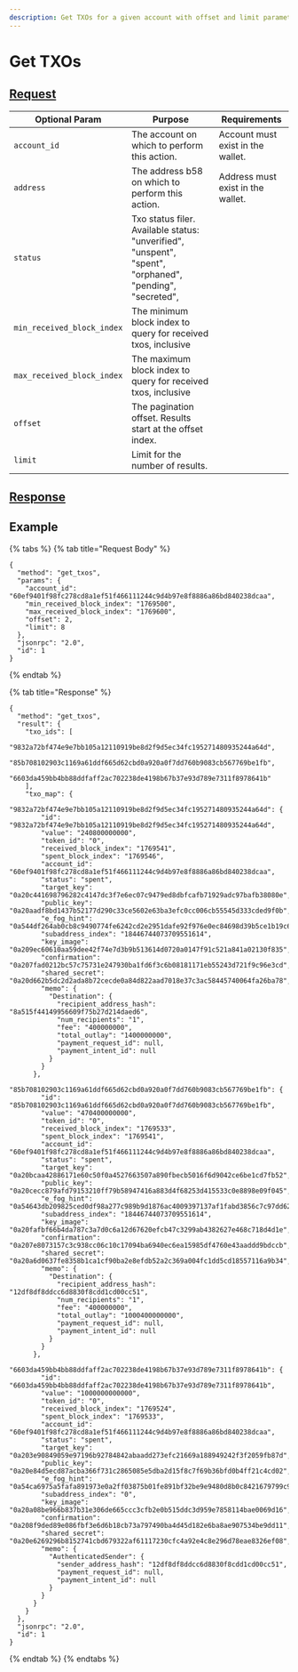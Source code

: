 ```yaml
---
description: Get TXOs for a given account with offset and limit parameters
---
```


# Get TXOs

## [Request](https://github.com/mobilecoinofficial/full-service/blob/main/full-service/src/json\_rpc/v2/api/request.rs#L40)

| Optional Param             | Purpose                                                                                                  | Requirements                      |
| -------------------------- | -------------------------------------------------------------------------------------------------------- | --------------------------------- |
| `account_id`               | The account on which to perform this action.                                                             | Account must exist in the wallet. |
| `address`                  | The address b58 on which to perform this action.                                                         | Address must exist in the wallet. |
| `status`                   | Txo status filer. Available status: "unverified", "unspent", "spent", "orphaned", "pending", "secreted", |                                   |
| `min_received_block_index` | The minimum block index to query for received txos, inclusive                                            |                                   |
| `max_received_block_index` | The maximum block index to query for received txos, inclusive                                            |                                   |
| `offset`                   | The pagination offset. Results start at the offset index.                                                |                                   |
| `limit`                    | Limit for the number of results.                                                                         |                                   |

## [Response](https://github.com/mobilecoinofficial/full-service/blob/main/full-service/src/json\_rpc/v2/api/response.rs#L41)

## Example

{% tabs %}
{% tab title="Request Body" %}
```
{
  "method": "get_txos",
  "params": {
    "account_id": "60ef9401f98fc278cd8a1ef51f466111244c9d4b97e8f8886a86bd840238dcaa",
    "min_received_block_index": "1769500",
    "max_received_block_index": "1769600",
    "offset": 2,
    "limit": 8
  },
  "jsonrpc": "2.0",
  "id": 1
}
```
{% endtab %}

{% tab title="Response" %}
```
{
  "method": "get_txos",
  "result": {
    "txo_ids": [
      "9832a72bf474e9e7bb105a12110919be8d2f9d5ec34fc195271480935244a64d",
      "85b708102903c1169a61ddf665d62cbd0a920a0f7dd760b9083cb567769be1fb",
      "6603da459bb4bb88ddfaff2ac702238de4198b67b37e93d789e7311f8978641b"
    ],
    "txo_map": {
      "9832a72bf474e9e7bb105a12110919be8d2f9d5ec34fc195271480935244a64d": {
        "id": "9832a72bf474e9e7bb105a12110919be8d2f9d5ec34fc195271480935244a64d",
        "value": "240800000000",
        "token_id": "0",
        "received_block_index": "1769541",
        "spent_block_index": "1769546",
        "account_id": "60ef9401f98fc278cd8a1ef51f466111244c9d4b97e8f8886a86bd840238dcaa",
        "status": "spent",
        "target_key": "0a20c441698796282c4147dc3f7e6ec07c9479ed8dbfcafb71929adc97bafb38080e",
        "public_key": "0a20aadf8bd1437b52177d290c33ce5602e63ba3efc0cc006cb55545d333cded9f0b",
        "e_fog_hint": "0a544df264ab0cb8c9490774fe6242cd2e2951dafe92f976e0ec84698d39b5ce1b19c68be029c5aed4c327fde66917e8e907a19643c1c3d37bca5b0a460b59829d236f2aeafaa924184cbd4637b0af8dd408885e0100",
        "subaddress_index": "18446744073709551614",
        "key_image": "0a209ec60610aa59dee42f74e7d3b9b513614d0720a0147f91c521a841a02130f835",
        "confirmation": "0a207fad0212bc57c75731e247930ba1fd6f3c6b08181171eb55243d721f9c96e3cd",
        "shared_secret": "0a20d662b5dc2d2ada8b72cecde0a84d822aad7018e37c3ac58445740064fa26ba78",
        "memo": {
          "Destination": {
            "recipient_address_hash": "8a515f44149956609f75b27d214daed6",
            "num_recipients": "1",
            "fee": "400000000",
            "total_outlay": "1400000000",
            "payment_request_id": null,
            "payment_intent_id": null
          }
        }
      },
      "85b708102903c1169a61ddf665d62cbd0a920a0f7dd760b9083cb567769be1fb": {
        "id": "85b708102903c1169a61ddf665d62cbd0a920a0f7dd760b9083cb567769be1fb",
        "value": "470400000000",
        "token_id": "0",
        "received_block_index": "1769533",
        "spent_block_index": "1769541",
        "account_id": "60ef9401f98fc278cd8a1ef51f466111244c9d4b97e8f8886a86bd840238dcaa",
        "status": "spent",
        "target_key": "0a20bcaa42886171e60c50f0a4527663507a890fbecb5016f6d9042ce6be1cd7fb52",
        "public_key": "0a20cecc879afd79153210ff79b58947416a883d4f68253d415533c0e8898e09f045",
        "e_fog_hint": "0a54643db209825ced0df98a277c989b9d1876ac4009397137af1fabd3856c7c97dd629be47752cd532aa1f4bb1412d4dac9a76d50e67b4b99da017dc3a40caa99b4933ef6b4b51c56a338fc8648244eba5a22d90100",
        "subaddress_index": "18446744073709551614",
        "key_image": "0a20fafbf66b4da787c3a7d0c6a12d67620efcb47c3299ab4382627e468c718d4d1e",
        "confirmation": "0a207e8073157c3c938cc06c10c17094ba6940ec6ea15985df4760e43aaddd9bdccb",
        "shared_secret": "0a20a6d0637fe8358b1ca1cf90ba2e8efdb52a2c369a004fc1dd5cd18557116a9b34",
        "memo": {
          "Destination": {
            "recipient_address_hash": "12df8df8ddcc6d8830f8cdd1cd00cc51",
            "num_recipients": "1",
            "fee": "400000000",
            "total_outlay": "1000400000000",
            "payment_request_id": null,
            "payment_intent_id": null
          }
        }
      },
      "6603da459bb4bb88ddfaff2ac702238de4198b67b37e93d789e7311f8978641b": {
        "id": "6603da459bb4bb88ddfaff2ac702238de4198b67b37e93d789e7311f8978641b",
        "value": "1000000000000",
        "token_id": "0",
        "received_block_index": "1769524",
        "spent_block_index": "1769533",
        "account_id": "60ef9401f98fc278cd8a1ef51f466111244c9d4b97e8f8886a86bd840238dcaa",
        "status": "spent",
        "target_key": "0a203e90849059e97196b92784842abaadd273efc21669a188949242f3f2059fb87d",
        "public_key": "0a20e84d5ecd87acba366f731c2865085e5dba2d15f8c7f69b36bfd0b4ff21c4cd02",
        "e_fog_hint": "0a54ca6975a5fafa891973e0a2ff03875b01fe891bf32be9e9480d8b0c8421679799c9944efa497a1b3b561c6df053c58351e5f8dbebe0f55b05f88986472cc3fc3fd6157e110cf47fd1c7bff07bba1bd05cd5e50100",
        "subaddress_index": "0",
        "key_image": "0a20a08be966b837b31e306de665ccc3cfb2e0b515ddc3d959e7858114bae0069d16",
        "confirmation": "0a208f9ded89e086fbf3e6d6b18cb73a797490ba4d45d182e6ba8ae907534be9dd11",
        "shared_secret": "0a20e6269296b8152741cbd679322af61117230cfc4a92e4c8e296d78eae8326ef08",
        "memo": {
          "AuthenticatedSender": {
            "sender_address_hash": "12df8df8ddcc6d8830f8cdd1cd00cc51",
            "payment_request_id": null,
            "payment_intent_id": null
          }
        }
      }
    }
  },
  "jsonrpc": "2.0",
  "id": 1
}
```
{% endtab %}
{% endtabs %}
